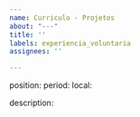 ```yaml
---
name: Curriculo - Projetos
about: "---"
title: ''
labels: experiencia_voluntaria
assignees: ''

---
```


position:
period:
local: 

description:
